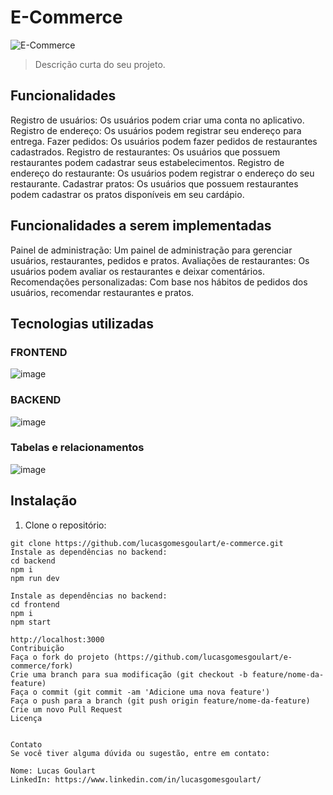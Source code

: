 # E-Commerce

![E-Commerce](./path/to/your/logo.png)

> Descrição curta do seu projeto.

## Funcionalidades 
Registro de usuários: Os usuários podem criar uma conta no aplicativo.
Registro de endereço: Os usuários podem registrar seu endereço para entrega.
Fazer pedidos: Os usuários podem fazer pedidos de restaurantes cadastrados.
Registro de restaurantes: Os usuários que possuem restaurantes podem cadastrar seus estabelecimentos.
Registro de endereço do restaurante: Os usuários podem registrar o endereço do seu restaurante.
Cadastrar pratos: Os usuários que possuem restaurantes podem cadastrar os pratos disponíveis em seu cardápio.

## Funcionalidades a serem implementadas
Painel de administração: Um painel de administração para gerenciar usuários, restaurantes, pedidos e pratos.
Avaliações de restaurantes: Os usuários podem avaliar os restaurantes e deixar comentários.
Recomendações personalizadas: Com base nos hábitos de pedidos dos usuários, recomendar restaurantes e pratos.

## Tecnologias utilizadas

### FRONTEND
![image](https://github.com/lucasgomesgoulart/e-commerce/assets/102271931/9bca9140-6ba0-4bd0-ad15-70c5a365ee92)


### BACKEND
![image](https://github.com/lucasgomesgoulart/e-commerce/assets/102271931/d52f6ccb-a094-402f-a10f-d1394fa7c4ae)

### Tabelas e relacionamentos
![image](https://github.com/lucasgomesgoulart/e-commerce/assets/102271931/d0c3370f-9b12-4544-9060-48258161ac0f)


## Instalação

1. Clone o repositório:

```shell
git clone https://github.com/lucasgomesgoulart/e-commerce.git
Instale as dependências no backend:
cd backend
npm i
npm run dev

Instale as dependências no backend:
cd frontend
npm i
npm start

http://localhost:3000
Contribuição
Faça o fork do projeto (https://github.com/lucasgomesgoulart/e-commerce/fork)
Crie uma branch para sua modificação (git checkout -b feature/nome-da-feature)
Faça o commit (git commit -am 'Adicione uma nova feature')
Faça o push para a branch (git push origin feature/nome-da-feature)
Crie um novo Pull Request
Licença


Contato
Se você tiver alguma dúvida ou sugestão, entre em contato:

Nome: Lucas Goulart
LinkedIn: https://www.linkedin.com/in/lucasgomesgoulart/
